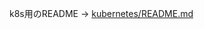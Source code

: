 k8s用のREADME → [kubernetes/README.md](https://github.com/piny940/infra/blob/main/kubernetes/README.md)
